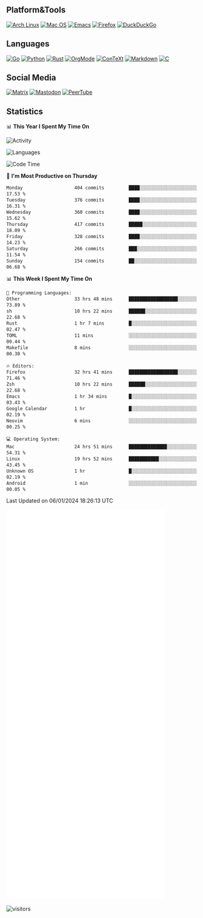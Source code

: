## Platform&Tools

[![Arch Linux](https://img.shields.io/badge/ArchLinux-1793D1?logo=arch-linux&logoColor=fff&style=flat-square)](https://archlinux.org/)
[![Mac OS](https://img.shields.io/badge/MacOS-000000?style=flat-square&logo=macos&logoColor=F0F0F0)](https://www.apple.com/macos/)
[![Emacs](https://img.shields.io/badge/Emacs-%237F5AB6.svg?&style=flat-square&logo=gnu-emacs&logoColor=white)](https://www.gnu.org/software/emacs/)
[![Firefox](https://img.shields.io/badge/Firefox-FF7139?style=flat-square&logo=Firefox-Browser&logoColor=white)](https://firefox.com/)
[![DuckDuckGo](https://img.shields.io/badge/DuckDuckGo-DE5833?style=flat-square&logo=DuckDuckGo&logoColor=white)](https://duckduckgo.com/)

## Languages

[![Go](https://img.shields.io/badge/Golang-%2300ADD8.svg?style=flat-square&logo=go&logoColor=white)](https://golang.org/)
[![Python](https://img.shields.io/badge/Python-3670A0?style=flat-square&logo=python&logoColor=ffdd54)](https://www.python.org/)
[![Rust](https://img.shields.io/badge/Rust-%23000000.svg?style=flat-square&logo=rust&logoColor=white)](https://www.rust-lang.org/)
[![OrgMode](https://img.shields.io/badge/OrgMode-%23000000.svg?style=flat-square&logo=org&logoColor=white)](https://orgmode.org/)
[![ConTeXt](https://img.shields.io/badge/ConTeXt-%23008080.svg?style=flat-square&logo=latex&logoColor=white)](https://contextgarden.net/)
[![Markdown](https://img.shields.io/badge/MarkDown-%23000000.svg?style=flat-square&logo=markdown&logoColor=white)](https://daringfireball.net/projects/markdown/)
[![C](https://img.shields.io/badge/C-%2300599C.svg?style=flat-square&logo=c&logoColor=white)](https://www.iso.org/standard/74528.html)

## Social Media
<!--[![Telegram](https://img.shields.io/badge/SteamedFish-2CA5E0?style=social&logo=telegram&logoColor=white)](https://t.me/SteamedFish)-->

[![Matrix](https://img.shields.io/badge/SteamedFish-2CA5E0?style=social&logo=matrix&logoColor=black)](https://matrix.to/#/@i:steamedfish.org)
[![Mastodon](https://img.shields.io/mastodon/follow/109596467238113271?domain=https%3A%2F%2Fmastodon.steamedfish.org%2F&style=social)](https://steamedfish.org/@SteamedFish)
[![PeerTube](https://img.shields.io/badge/PeerTube-23000000.svg?logo=peertube&style=social)](https://peertube.steamedfish.org/)

## Statistics


📊 **This Year I Spent My Time On** 

![Activity](https://wakatime.com/share/@SteamedFish/7529f30a-f1b7-40a4-8d09-e6d855cb7a13.png)

![Languages](https://wakatime.com/share/@SteamedFish/1c5e5366-0e9e-40d8-ac85-d630f61b69c6.svg)

<!--START_SECTION:waka-->
![Code Time](http://img.shields.io/badge/Code%20Time-3%2C404%20hrs%2015%20mins-blue)

📅 **I'm Most Productive on Thursday** 

```text
Monday                   404 commits         ████░░░░░░░░░░░░░░░░░░░░░   17.53 % 
Tuesday                  376 commits         ████░░░░░░░░░░░░░░░░░░░░░   16.31 % 
Wednesday                360 commits         ████░░░░░░░░░░░░░░░░░░░░░   15.62 % 
Thursday                 417 commits         █████░░░░░░░░░░░░░░░░░░░░   18.09 % 
Friday                   328 commits         ████░░░░░░░░░░░░░░░░░░░░░   14.23 % 
Saturday                 266 commits         ███░░░░░░░░░░░░░░░░░░░░░░   11.54 % 
Sunday                   154 commits         ██░░░░░░░░░░░░░░░░░░░░░░░   06.68 % 
```


📊 **This Week I Spent My Time On** 

```text
💬 Programming Languages: 
Other                    33 hrs 48 mins      ██████████████████░░░░░░░   73.89 % 
sh                       10 hrs 22 mins      ██████░░░░░░░░░░░░░░░░░░░   22.68 % 
Rust                     1 hr 7 mins         █░░░░░░░░░░░░░░░░░░░░░░░░   02.47 % 
TOML                     11 mins             ░░░░░░░░░░░░░░░░░░░░░░░░░   00.44 % 
Makefile                 8 mins              ░░░░░░░░░░░░░░░░░░░░░░░░░   00.30 % 

🔥 Editors: 
Firefox                  32 hrs 41 mins      ██████████████████░░░░░░░   71.46 % 
Zsh                      10 hrs 22 mins      ██████░░░░░░░░░░░░░░░░░░░   22.68 % 
Emacs                    1 hr 34 mins        █░░░░░░░░░░░░░░░░░░░░░░░░   03.43 % 
Google Calendar          1 hr                █░░░░░░░░░░░░░░░░░░░░░░░░   02.19 % 
Neovim                   6 mins              ░░░░░░░░░░░░░░░░░░░░░░░░░   00.25 % 

💻 Operating System: 
Mac                      24 hrs 51 mins      ██████████████░░░░░░░░░░░   54.31 % 
Linux                    19 hrs 52 mins      ███████████░░░░░░░░░░░░░░   43.45 % 
Unknown OS               1 hr                █░░░░░░░░░░░░░░░░░░░░░░░░   02.19 % 
Android                  1 min               ░░░░░░░░░░░░░░░░░░░░░░░░░   00.05 % 
```


 Last Updated on 06/01/2024 18:26:13 UTC
<!--END_SECTION:waka-->


![Metrics](https://github.com/SteamedFish/SteamedFish/blob/master/github-metrics.svg)


![visitors](https://visitor-badge.laobi.icu/badge?page_id=SteamedFish.SteamedFish)
